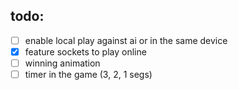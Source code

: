 ## todo:
- [ ] enable local play against ai or in the same device
- [X] feature sockets to play online
- [ ] winning animation
- [ ] timer in the game (3, 2, 1 segs)
